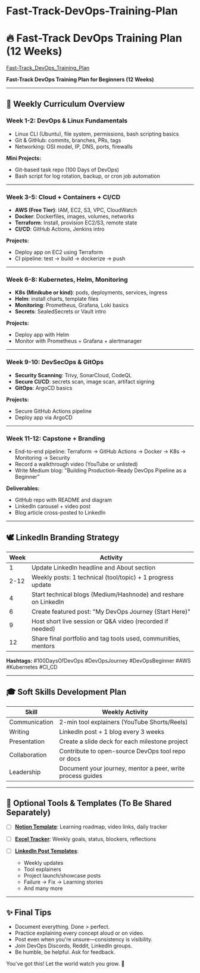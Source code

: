# Fast-Track-DevOps-Training-Plan

# 🔥 Fast-Track DevOps Training Plan (12 Weeks)
[Fast-Track_DevOps_Training_Plan](Fast-Track_DevOps_Training_Plan.png)

**Fast-Track DevOps Training Plan for Beginners (12 Weeks)**

---

## 📆 Weekly Curriculum Overview

### Week 1-2: DevOps & Linux Fundamentals

* Linux CLI (Ubuntu), file system, permissions, bash scripting basics
* Git & GitHub: commits, branches, PRs, tags
* Networking: OSI model, IP, DNS, ports, firewalls

**Mini Projects:**

* Git-based task repo (100 Days of DevOps)
* Bash script for log rotation, backup, or cron job automation

---

### Week 3-5: Cloud + Containers + CI/CD

* **AWS (Free Tier)**: IAM, EC2, S3, VPC, CloudWatch
* **Docker**: Dockerfiles, images, volumes, networks
* **Terraform**: Install, provision EC2/S3, remote state
* **CI/CD**: GitHub Actions, Jenkins intro

**Projects:**

* Deploy app on EC2 using Terraform
* CI pipeline: test -> build -> dockerize -> push

---

### Week 6-8: Kubernetes, Helm, Monitoring

* **K8s (Minikube or kind)**: pods, deployments, services, ingress
* **Helm**: install charts, template files
* **Monitoring**: Prometheus, Grafana, Loki basics
* **Secrets**: SealedSecrets or Vault intro

**Projects:**

* Deploy app with Helm
* Monitor with Prometheus + Grafana + alertmanager

---

### Week 9-10: DevSecOps & GitOps

* **Security Scanning**: Trivy, SonarCloud, CodeQL
* **Secure CI/CD**: secrets scan, image scan, artifact signing
* **GitOps**: ArgoCD basics

**Projects:**

* Secure GitHub Actions pipeline
* Deploy app via ArgoCD

---

### Week 11-12: Capstone + Branding

* End-to-end pipeline: Terraform -> GitHub Actions -> Docker -> K8s -> Monitoring -> Security
* Record a walkthrough video (YouTube or unlisted)
* Write Medium blog: "Building Production-Ready DevOps Pipeline as a Beginner"

**Deliverables:**

* GitHub repo with README and diagram
* LinkedIn carousel + video post
* Blog article cross-posted to LinkedIn

---

## 🕊️ LinkedIn Branding Strategy

| Week | Activity                                                        |
| ---- | --------------------------------------------------------------- |
| 1    | Update LinkedIn headline and About section                      |
| 2-12 | Weekly posts: 1 technical (tool/topic) + 1 progress update      |
| 4    | Start technical blogs (Medium/Hashnode) and reshare on LinkedIn |
| 6    | Create featured post: "My DevOps Journey (Start Here)"          |
| 9    | Host short live session or Q\&A video (recorded if needed)      |
| 12   | Share final portfolio and tag tools used, communities, mentors  |

**Hashtags:** #100DaysOfDevOps #DevOpsJourney #DevOpsBeginner #AWS #Kubernetes #CI\_CD

---

## 🎓 Soft Skills Development Plan

| Skill         | Weekly Activity                                            |
| ------------- | ---------------------------------------------------------- |
| Communication | 2-min tool explainers (YouTube Shorts/Reels)               |
| Writing       | LinkedIn post + 1 blog every 3 weeks                       |
| Presentation  | Create a slide deck for each milestone project             |
| Collaboration | Contribute to open-source DevOps tool repo or docs         |
| Leadership    | Document your journey, mentor a peer, write process guides |

---

## 📅 Optional Tools & Templates (To Be Shared Separately)

* [ ] [**Notion Template**](DevOps_Notion_Template.md): Learning roadmap, video links, daily tracker
* [ ] [**Excel Tracker**](DevOps_FastTrack_Training_Tracker.xlsx): Weekly goals, status, blockers, reflections
* [ ] [**LinkedIn Post Templates**](LinkedIn_Post_Templates):

  * Weekly updates
  * Tool explainers
  * Project launch/showcase posts
  * Failure → Fix → Learning stories
  * And many more

---

## ✨ Final Tips

* Document everything. Done > perfect.
* Practice explaining every concept aloud or on video.
* Post even when you're unsure—consistency is visibility.
* Join DevOps Discords, Reddit, LinkedIn groups.
* Be humble, be helpful. Ask for feedback.

You've got this! Let the world watch you grow. 🚀
